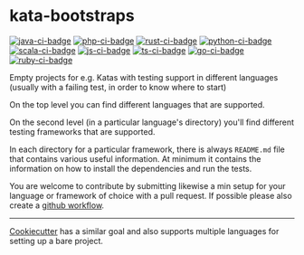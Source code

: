 # kata-bootstraps

[![java-ci-badge]][ci-actions]
[![php-ci-badge]][ci-actions]
[![rust-ci-badge]][ci-actions]
[![python-ci-badge]][ci-actions]
[![scala-ci-badge]][ci-actions]
[![js-ci-badge]][ci-actions]
[![ts-ci-badge]][ci-actions]
[![go-ci-badge]][ci-actions]
[![ruby-ci-badge]][ci-actions]



Empty projects for e.g. Katas with testing support in different languages
(usually with a failing test, in order to know where to start)

On the top level you can find different languages that are supported.

On the second level (in a particular language's directory) you'll find
different testing frameworks that are supported.

In each directory for a particular framework, there is always `README.md` file
that contains various useful information. At minimum it contains the
information on how to install the dependencies and run the tests.

You are welcome to contribute by submitting likewise a min setup for your language or framework of choice with a pull request. If possible please also create a [github workflow](https://help.github.com/en/actions/automating-your-workflow-with-github-actions/configuring-a-workflow#in-this-article).

----
[Cookiecutter](https://github.com/audreyr/cookiecutter) has a similar goal and also supports multiple languages for setting up a bare project.

[java-ci-badge]:../../../kata-bootstraps/workflows/Java%20CI/badge.svg "CI build status"
[php-ci-badge]:../../../kata-bootstraps/workflows/PHP%20CI/badge.svg "CI build status"
[rust-ci-badge]:../../../kata-bootstraps/workflows/Rust%20CI/badge.svg "CI build status"
[python-ci-badge]:../../../kata-bootstraps/workflows/Python%20CI/badge.svg "CI build status"
[scala-ci-badge]:../../../kata-bootstraps/workflows/Scala%20CI/badge.svg "CI build status"
[js-ci-badge]:../../../kata-bootstraps/workflows/js%20CI/badge.svg "CI build status"
[ts-ci-badge]:../../../kata-bootstraps/workflows/ts%20CI/badge.svg "CI build status"
[go-ci-badge]:../../../kata-bootstraps/workflows/GO%20CI/badge.svg "CI build status"
[ruby-ci-badge]:../../../kata-bootstraps/workflows/Ruby%20CI/badge.svg "CI build status"
[ci-actions]:../../../kata-bootstraps/actions
